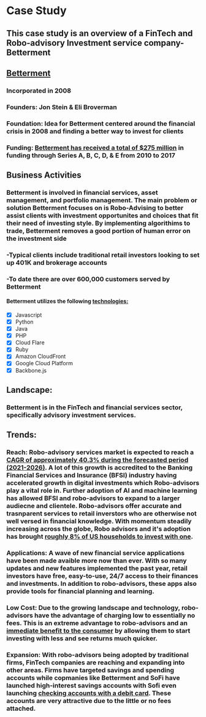 # Case Study 
## This case study is an overview of a FinTech and Robo-advisory Investment service company- Betterment 
## [Betterment](https://www.betterment.com/category/robo-advisor/)
### Incorporated in 2008 
### Founders: Jon Stein & Eli Broverman 
### Foundation: Idea for Betterment centered around the financial crisis in 2008 and finding a better way to invest for clients 
### Funding: [Betterment has received a total of $275 million](https://www.crunchbase.com/organization/betterment/company_financials) in funding through Series A, B, C, D, & E from 2010 to 2017

## Business Activities 
### Betterment is involved in financial services, asset management, and portfolio management. The main problem or solution Betterment focuses on is Robo-Advising to better assist clients with investment opportunites and choices that fit their need of investing style. By implementing algorithims to trade, Betterment removes a good portion of human error on the investment side 
### -Typical clients include traditional retail investors looking to set up 401K and brokerage accounts
### -To date there are over 600,000 customers served by Betterment 
#### Betterment utilizes the following [technologies:](https://stackshare.io/betterment/betterment)
- [x] Javascript
- [x] Python
- [x] Java
- [x] PHP
- [x] Cloud Flare
- [x] Ruby
- [x] Amazon CloudFront
- [x] Google Cloud Platform
- [x] Backbone.js

## Landscape: 
### Betterment is in the FinTech and financial services sector, specifically advisory investment services. 

## Trends:
### Reach: Robo-advisory services market is expected to reach a [CAGR of approximately 40.3% during the forecasted period (2021-2026)](https://www.mordorintelligence.com/industry-reports/robo-advisory-services-market#:~:text=The%20Robo%2Dadvisory%20Services%20Market%20is%20expected%20to%20register%20a,are%20playing%20a%20major%20role.). A lot of this growth is accredited to the Banking Financial Services and Insurance (BFSI) industry having accelerated growth in digital investments which Robo-advisors play a vital role in. Further adoption of AI and machine learning has allowed BFSI and robo-advisors to expand to a larger audiecne and clientele. Robo-advisors offer accurate and trasnparent services to retail inverstors who are otherwise not well versed in financial knowledge. With momentum steadily increasing across the globe, Robo advisors and it's adoption has brought [roughly 8% of US households to invest with one](https://www.backendbenchmarking.com/blog/2020/11/robo-advisor-industry-trends-fall-2020/). 
### Applications: A wave of new financial service applications have been made avaible more now than ever. With so many updates and new features implemented the past year, retail investors have free, easy-to-use, 24/7 access to their finances and investments. In addition to robo-advisors, these apps also provide tools for financial planning and learning. 
### Low Cost: Due to the growing landscape and technology, robo-advisors have the advantage of charging low to essentially no fees. This is an extreme advantage to robo-advisors and an [immediate benefit to the consumer](https://www.aaii.com/journal/article/top-robo-adviser-trends-according-to-the-experts?via=emailsignup-readmore) by allowing them to start investing with less and see returns much quicker.
### Expansion: With robo-advisors being adopted by traditional firms, FinTech companies are reaching and expanding into other areas. Firms have targeted savings and spending accounts while copmanies like Betterment and SoFi have launched high-interest savings accounts with Sofi even launching [checking accounts with a debit card](https://www.backendbenchmarking.com/blog/2020/06/innovation-trends-of-robo-advice/). These accounts are very attractive due to the little or no fees attached.  

